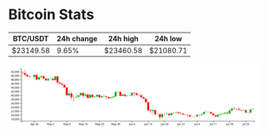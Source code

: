 # Bitcoin Stats

BTC/USDT|24h change|24h high|24h low|
|---|---|---|---|
|$23149.58|9.65%|$23460.58|$21080.71|

<img src="./chart.svg">
